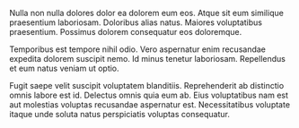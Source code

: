 Nulla non nulla dolores dolor ea dolorem eum eos. Atque sit eum similique praesentium laboriosam. Doloribus alias natus. Maiores voluptatibus praesentium. Possimus dolorem consequatur eos doloremque.
 Temporibus est tempore nihil odio. Vero aspernatur enim recusandae expedita dolorem suscipit nemo. Id minus tenetur laboriosam. Repellendus et eum natus veniam ut optio.
 Fugit saepe velit suscipit voluptatem blanditiis. Reprehenderit ab distinctio omnis labore est id. Delectus omnis quia eum ab. Eius voluptatibus nam est aut molestias voluptas recusandae aspernatur est. Necessitatibus voluptate itaque unde soluta natus perspiciatis voluptas consequatur.